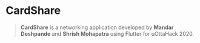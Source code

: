 # CardShare
> **CardShare** is a networking application developed by **Mandar Deshpande** and **Shrish Mohapatra** using Flutter for uOttaHack 2020.
